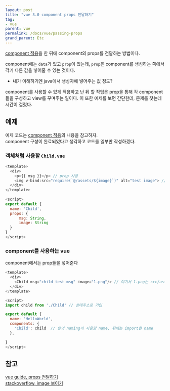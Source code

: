 ```yaml
---
layout: post
title: "vue 3.0 component props 전달하기"
tag:
- vue
parent: vue
permalink: /docs/vue/passing-props
grand_parent: Etc
---
```


[component 적용](/docs/vue/component)을 한 뒤에 component의 props를 전달하는 방법이다.  

component에는 `data`가 있고 `prop`이 있는데, `prop`은 component를 생성하는 쪽에서 각기 다른 값을 넣어줄 수 있는 것이다. 
- 내가 이해하기엔 java에서 생성자에 넣어주는 값 정도?

component를 사용할 수 있게 적용하고 난 뒤 할 작업은 prop을 통해 각 component들을 구성하고 view를 꾸며주는 일이다.
이 또한 예제를 보면 간단한데, 문제를 찾는데 시간이 걸렸다.

## 예제
예제 코드는 [component 적용](/docs/vue/component)의 내용을 참고하자.  
component 구성이 완료되었다고 생각하고 코드를 일부만 작성하겠다.  

### 객체처럼 사용할 `Child.vue`

```javascript
<template>
  <div>
    <p>{{ msg }}</p> // prop 사용
    <img v-bind:src="require(`@/assets/${image}`)" alt="test image"> // prop 사용 - image, require가 필수이다.
  </div>
</template>
 
<script>
export default {
  name: 'Child',
  props: {
      msg: String,
      image: String
  }
}
</script>
```

### component를 사용하는 vue

component에서는 prop들을 넣어준다

```javascript
<template>
  <div>
    <Child msg="child test msg" image="1.png"/> // 여기서 1.png는 src/assets/1.png 에 있다.
  </div>
</template>

<script>
import child from './Child' // 상대주소로 기입

export default {
  name: 'HelloWorld',
  components: {
    'Child': child  // 앞의 naming이 사용할 name, 뒤에는 import한 name
  },

}
</script>
```

## 참고

[vue guide, props 전달하기](https://kr.vuejs.org/v2/guide/components-props.html#%EC%A0%95%EC%A0%81-amp-%EB%8F%99%EC%A0%81-prop-%EC%A0%84%EB%8B%AC%ED%95%98%EA%B8%B0)  
[stackoverflow, image 보이기](https://stackoverflow.com/questions/56624817/passing-and-binding-img-src-from-props-in-vue-js)
